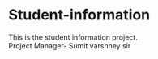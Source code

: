 # Student-information
This is the student information project.<br>
Project Manager- Sumit varshney sir
